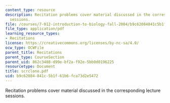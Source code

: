 ```yaml
---
content_type: resource
description: Recitation problems cover material discussed in the corresponding lecture
  sessions.
file: /courses/7-012-introduction-to-biology-fall-2004/b9c62084841c5b1f61b6fca73d2e5472_scrclone.pdf
file_type: application/pdf
learning_resource_types:
- Recitations
license: https://creativecommons.org/licenses/by-nc-sa/4.0/
ocw_type: OCWFile
parent_title: Recitations
parent_type: CourseSection
parent_uid: 862c3488-d99e-bf2a-f92e-5bb0d0196225
resourcetype: Document
title: scrclone.pdf
uid: b9c62084-841c-5b1f-61b6-fca73d2e5472
---
```

Recitation problems cover material discussed in the corresponding lecture sessions.